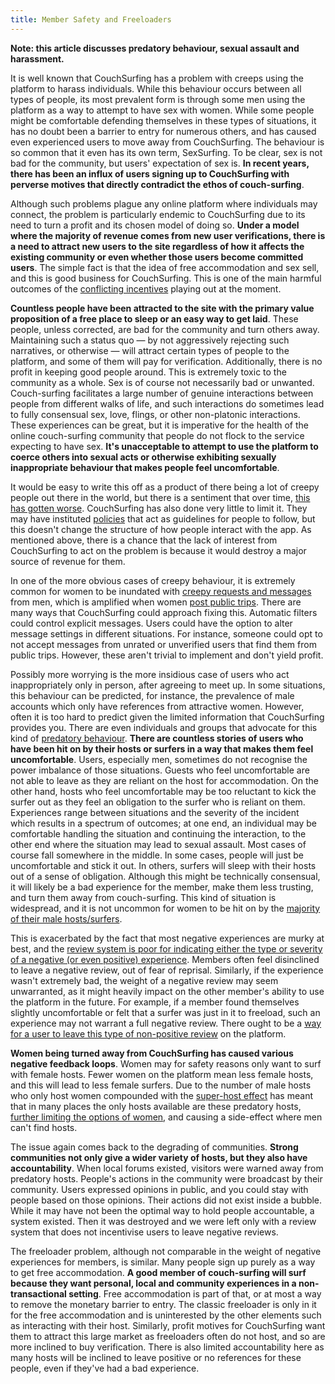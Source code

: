 ```yaml
---
title: Member Safety and Freeloaders
---
```


**Note: this article discusses predatory behaviour, sexual assault and harassment.**

It is well known that CouchSurfing has a problem with creeps using the platform to harass individuals. While this behaviour occurs between all types of people, its most prevalent form is through some men using the platform as a way to attempt to have sex with women. While some people might be comfortable defending themselves in these types of situations, it has no doubt been a barrier to entry for numerous others, and has caused even experienced users to move away from CouchSurfing. The behaviour is so common that it even has its own term, SexSurfing. To be clear, sex is not bad for the community, but users' expectation of sex is. **In recent years, there has been an influx of users signing up to CouchSurfing with perverse motives that directly contradict the ethos of couch-surfing**.

Although such problems plague any online platform where individuals may connect, the problem is particularly endemic to CouchSurfing due to its need to turn a profit and its chosen model of doing so. **Under a model where the majority of revenue comes from new user verifications, there is a need to attract new users to the site regardless of how it affects the existing community or even whether those users become committed users**. The simple fact is that the idea of free accommodation and sex sell, and this is good business for CouchSurfing. This is one of the main harmful outcomes of the [conflicting incentives](/issues/profit-and-incentives) playing out at the moment.

**Countless people have been attracted to the site with the primary value proposition of a free place to sleep or an easy way to get laid**. These people, unless corrected, are bad for the community and turn others away. Maintaining such a status quo — by not aggressively rejecting such narratives, or otherwise — will attract certain types of people to the platform, and some of them will pay for verification. Additionally, there is no profit in keeping good people around. This is extremely toxic to the community as a whole. Sex is of course not necessarily bad or unwanted. Couch-surfing facilitates a large number of genuine interactions between people from different walks of life, and such interactions do sometimes lead to fully consensual sex, love, flings, or other non-platonic interactions. These experiences can be great, but it is imperative for the health of the online couch-surfing community that people do not flock to the service expecting to have sex. **It's unacceptable to attempt to use the platform to coerce others into sexual acts or otherwise exhibiting sexually inappropriate behaviour that makes people feel uncomfortable**.

It would be easy to write this off as a product of there being a lot of creepy people out there in the world, but there is a sentiment that over time, [this has gotten worse](https://www.reddit.com/r/couchsurfing/comments/7nzrxv/confused_about_people_who_had_bad_experiences/). CouchSurfing has also done very little to limit it. They may have instituted [policies](https://www.couchsurfing.com/about/policies/) that act as guidelines for people to follow, but this doesn't change the structure of how people interact with the app. As mentioned above, there is a chance that the lack of interest from CouchSurfing to act on the problem is because it would destroy a major source of revenue for them.

In one of the more obvious cases of creepy behaviour, it is extremely common for women to be inundated with [creepy requests and messages](https://www.reddit.com/r/couchsurfing/comments/2inf3j/okay_im_really_sick_of_people_using_cs_as_a/) from men, which is amplified when women [post public trips](https://www.reddit.com/r/couchsurfing/comments/5zmxgs/is_anyone_else_getting_creepy_messages_on/). There are many ways that CouchSurfing could approach fixing this. Automatic filters could control explicit messages. Users could have the option to alter message settings in different situations. For instance, someone could opt to not accept messages from unrated or unverified users that find them from public trips. However, these aren't trivial to implement and don't yield profit.

Possibly more worrying is the more insidious case of users who act inappropriately only in person, after agreeing to meet up. In some situations, this behaviour can be predicted, for instance, the prevalence of male accounts which only have references from attractive women. However, often it is too hard to predict given the limited information that CouchSurfing provides you. There are even individuals and groups that advocate for this kind of [predatory behaviour](https://mavericktraveler.com/how-to-bang-couchsurfing-girls-the-complete-guide/). **There are countless stories of users who have been hit on by their hosts or surfers in a way that makes them feel uncomfortable**. Users, especially men, sometimes do not recognise the power imbalance of those situations. Guests who feel uncomfortable are not able to leave as they are reliant on the host for accommodation. On the other hand, hosts who feel uncomfortable may be too reluctant to kick the surfer out as they feel an obligation to the surfer who is reliant on them. Experiences range between situations and the severity of the incident which results in a spectrum of outcomes; at one end, an individual may be comfortable handling the situation and continuing the interaction, to the other end where the situation may lead to sexual assault. Most cases of course fall somewhere in the middle. In some cases, people will just be uncomfortable and stick it out. In others, surfers will sleep with their hosts out of a sense of obligation. Although this might be technically consensual, it will likely be a bad experience for the member, make them less trusting, and turn them away from couch-surfing. This kind of situation is widespread, and it is not uncommon for women to be hit on by the [majority of their male hosts/surfers](https://www.reddit.com/r/solotravel/comments/6xrymf/where_did_all_the_normal_couchsurfers_go/dmi24r1/).

This is exacerbated by the fact that most negative experiences are murky at best, and the [review system is poor for indicating either the type or severity of a negative (or even positive) experience](/issues/reviews). Members often feel disinclined to leave a negative review, out of fear of reprisal. Similarly, if the experience wasn't extremely bad, the weight of a negative review may seem unwarranted, as it might heavily impact on the other member's ability to use the platform in the future. For example, if a member found themselves slightly uncomfortable or felt that a surfer was just in it to freeload, such an experience may not warrant a full negative review. There ought to be a [way for a user to leave this type of non-positive review](/solutions/reviews) on the platform.

**Women being turned away from CouchSurfing has caused various negative feedback loops**. Women may for safety reasons only want to surf with female hosts. Fewer women on the platform mean less female hosts, and this will lead to less female surfers. Due to the number of male hosts who only host women compounded with the [super-host effect](/issues/host-matching) has meant that in many places the only hosts available are these predatory hosts, [further limiting the options of women](https://www.reddit.com/r/couchsurfing/comments/5f6ofd/rant_couchsurfing_is_not_tinder/), and causing a side-effect where men can't find hosts.

The issue again comes back to the degrading of communities. **Strong communities not only give a wider variety of hosts, but they also have accountability**. When local forums existed, visitors were warned away from predatory hosts. People's actions in the community were broadcast by their community. Users expressed opinions in public, and you could stay with people based on those opinions. Their actions did not exist inside a bubble. While it may have not been the optimal way to hold people accountable, a system existed. Then it was destroyed and we were left only with a review system that does not incentivise users to leave negative reviews.

The freeloader problem, although not comparable in the weight of negative experiences for members, is similar. Many people sign up purely as a way to get free accommodation. **A good member of couch-surfing will surf because they want personal, local and community experiences in a non-transactional setting**. Free accommodation is part of that, or at most a way to remove the monetary barrier to entry. The classic freeloader is only in it for the free accommodation and is uninterested by the other elements such as interacting with their host. Similarly, profit motives for CouchSurfing want them to attract this large market  as freeloaders often do not host, and so are more inclined to buy verification. There is also limited accountability here as many hosts will be inclined to leave positive or no references for these people, even if they've had a bad experience.
